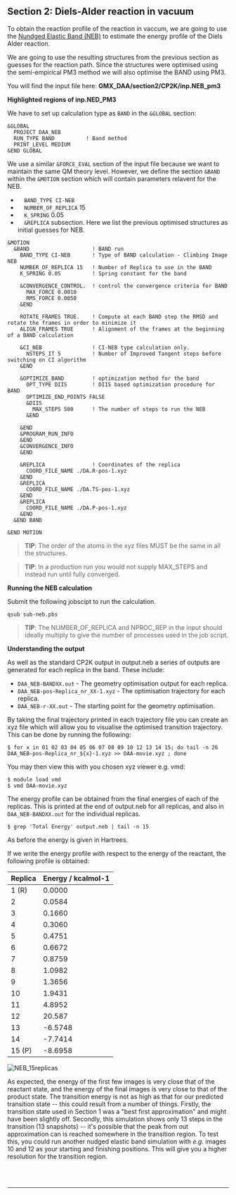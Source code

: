 ## Section 2: Diels-Alder reaction in vacuum

To obtain the reaction profile of the reaction in vaccum, we are going to use the [Nundged Elastic Band (NEB)](https://theory.cm.utexas.edu/henkelman/pubs/jonsson98_385.pdf) to estimate the energy profile of the Diels Alder reaction. 

We are going to use the resulting structures from the previous section as guesses for the reaction path. Since the structures were optimised using the semi-empirical PM3 method we will also optimise the BAND using PM3. 

You will find the input file here: **GMX_DAA/section2/CP2K/inp.NEB_pm3**

**Highlighted regions of inp.NED_PM3**

We have to set up calculation type as `BAND` in the `&GLOBAL` section:

```
&GLOBAL
  PROJECT DAA_NEB
  RUN_TYPE BAND          ! Band method
  PRINT_LEVEL MEDIUM
&END GLOBAL
```

We use a similar `&FORCE_EVAL` section of the input file because we want to maintain the same QM theory level.
However, we define the section `&BAND` within the `&MOTION` section which will contain parameters relavent for the NEB. 

- `  BAND_TYPE CI-NEB`
- `  NUMBER_OF_REPLICA` 15
- `  K_SPRING` 0.05
- `  &REPLICA` subsection. Here we list the previous optimised structures as initial guesses for NEB.


```
&MOTION
  &BAND                    ! BAND run
    BAND_TYPE CI-NEB       ! Type of BAND calculation - Climbing Image NEB
    NUMBER_OF_REPLICA 15   ! Number of Replica to use in the BAND
    K_SPRING 0.05          ! Spring constant for the band
    
    &CONVERGENCE_CONTROL.  ! control the convergence criteria for BAND
      MAX_FORCE 0.0010
      RMS_FORCE 0.0050
    &END
    
    ROTATE_FRAMES TRUE.    ! Compute at each BAND step the RMSD and rotate the frames in order to minimize it
    ALIGN_FRAMES TRUE      ! Alignment of the frames at the beginning of a BAND calculation
    
    &CI_NEB                ! CI-NEB type calculation only.
      NSTEPS_IT 5          ! Number of Improved Tangent steps before switching on CI algorithm
    &END
    
    &OPTIMIZE_BAND         ! optimization method for the band 
      OPT_TYPE DIIS        ! DIIS based optimization procedure for BAND
      OPTIMIZE_END_POINTS FALSE
      &DIIS
        MAX_STEPS 500      ! The number of steps to run the NEB
      &END
      
    &END
    &PROGRAM_RUN_INFO
    &END
    &CONVERGENCE_INFO
    &END

    &REPLICA               ! Coordinates of the replica
      COORD_FILE_NAME ./DA.R-pos-1.xyz
    &END
    &REPLICA
      COORD_FILE_NAME ./DA.TS-pos-1.xyz
    &END
    &REPLICA
      COORD_FILE_NAME ./DA.P-pos-1.xyz
    &END
  &END BAND

&END MOTION
```

> **TIP**: The order of the atoms in the xyz files MUST be the same in all the structures. 

> **TIP**: In a production run you would not supply MAX_STEPS and instead run until fully converged.

**Running the NEB calculation**

Submit the following jobscipt to run the calculation.

```
qsub sub-neb.pbs
```

> **TIP**: The NUMBER_OF_REPLICA and NPROC_REP in the input should ideally multiply to give the number of processes used in the job script.


**Understanding the output**


As well as the standard CP2K output in output.neb a series of outputs are generated for each replica in the band. These include:

- ``DAA_NEB-BANDXX.out`` - The geometry optimisation output for each replica.
- ``DAA_NEB-pos-Replica_nr_XX-1.xyz`` - The optimisation trajectory for each replica.
- ``DAA_NEB-r-XX.out`` - The starting point for the geometry optimisation.

By taking the final trajectory printed in each trajectory 
file  you can create an xyz file which will allow you to visualise the optimised transition trajectory.
This can be done by running the following:

```
$ for x in 01 02 03 04 05 06 07 08 09 10 12 13 14 15; do tail -n 26 DAA_NEB-pos-Replica_nr_${x}-1.xyz >> DAA-movie.xyz ; done
```
You may then view this with you chosen xyz viewer e.g. vmd:

```
$ module load vmd
$ vmd DAA-movie.xyz
```
The energy profile can be obtained from the final energies of each of the replicas.
This is printed at the end of output.neb for all replicas, and also in ``DAA_NEB-BANDXX.out`` for the individual replicas.

```
$ grep 'Total Energy' output.neb | tail -n 15
```

As before the energy is given in Hartrees. 

If we write the energy profile with respect to the energy of the reactant, the following profile is obtained:



Replica  |  Energy / kcalmol-1
------------ | ------------- 
1 (R)  | 0.0000
 2 | 0.0584
 3 | 0.1660
 4 | 0.3060
 5 | 0.4751
 6 | 0.6672
 7 | 0.8759
 8 | 1.0982
 9 | 1.3656
10 | 1.9431
11 | 4.8952
12 | 20.587
13 | -6.5748
14 | -7.7414
15 (P)  | -8.6958



![NEB_15replicas](https://github.com/salomellabres/CP2K_tutorials_for_biological_simulations/blob/master/GMX_DAA/section2/CP2K/NEB_15rep.png)

As expected, the energy of the first few images is very close that of the reactant state,
and the energy of the final images is very close to that of the product state.
The transition energy is not as high as that for our predicted transition state
-- this could result from a number of things. Firstly, the transition state used
in Section 1 was a "best first approximation" and might have been slightly off.
Secondly, this simulation shows only 13 steps in the transition (13 snapshots)
-- it's possible that the peak from out approximation can is reached somewhere 
in the transition region. To test this, you could run another nudged elastic band
simulation with *e.g.* images 10 and 12 as your starting and finishing positions.
This will give you a higher resolution for the transition region.


<br/><br/>

---